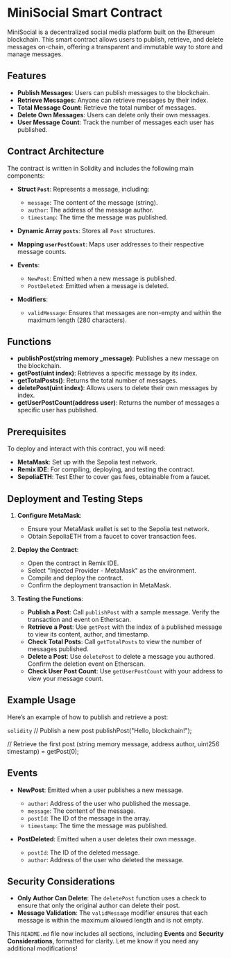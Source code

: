 # MiniSocial Smart Contract

MiniSocial is a decentralized social media platform built on the Ethereum blockchain. This smart contract allows users to publish, retrieve, and delete messages on-chain, offering a transparent and immutable way to store and manage messages.

## Features

- **Publish Messages**: Users can publish messages to the blockchain.
- **Retrieve Messages**: Anyone can retrieve messages by their index.
- **Total Message Count**: Retrieve the total number of messages.
- **Delete Own Messages**: Users can delete only their own messages.
- **User Message Count**: Track the number of messages each user has published.

## Contract Architecture

The contract is written in Solidity and includes the following main components:

- **Struct `Post`**: Represents a message, including:
  - `message`: The content of the message (string).
  - `author`: The address of the message author.
  - `timestamp`: The time the message was published.

- **Dynamic Array `posts`**: Stores all `Post` structures.

- **Mapping `userPostCount`**: Maps user addresses to their respective message counts.

- **Events**:
  - `NewPost`: Emitted when a new message is published.
  - `PostDeleted`: Emitted when a message is deleted.

- **Modifiers**:
  - `validMessage`: Ensures that messages are non-empty and within the maximum length (280 characters).

## Functions

- **publishPost(string memory _message)**: Publishes a new message on the blockchain.
- **getPost(uint index)**: Retrieves a specific message by its index.
- **getTotalPosts()**: Returns the total number of messages.
- **deletePost(uint index)**: Allows users to delete their own messages by index.
- **getUserPostCount(address user)**: Returns the number of messages a specific user has published.

## Prerequisites

To deploy and interact with this contract, you will need:

- **MetaMask**: Set up with the Sepolia test network.
- **Remix IDE**: For compiling, deploying, and testing the contract.
- **SepoliaETH**: Test Ether to cover gas fees, obtainable from a faucet.

## Deployment and Testing Steps

1. **Configure MetaMask**:
   - Ensure your MetaMask wallet is set to the Sepolia test network.
   - Obtain SepoliaETH from a faucet to cover transaction fees.

2. **Deploy the Contract**:
   - Open the contract in Remix IDE.
   - Select "Injected Provider - MetaMask" as the environment.
   - Compile and deploy the contract.
   - Confirm the deployment transaction in MetaMask.

3. **Testing the Functions**:
   - **Publish a Post**: Call `publishPost` with a sample message. Verify the transaction and event on Etherscan.
   - **Retrieve a Post**: Use `getPost` with the index of a published message to view its content, author, and timestamp.
   - **Check Total Posts**: Call `getTotalPosts` to view the number of messages published.
   - **Delete a Post**: Use `deletePost` to delete a message you authored. Confirm the deletion event on Etherscan.
   - **Check User Post Count**: Use `getUserPostCount` with your address to view your message count.

## Example Usage

Here’s an example of how to publish and retrieve a post:

```solidity```
// Publish a new post
publishPost("Hello, blockchain!");

// Retrieve the first post
(string memory message, address author, uint256 timestamp) = getPost(0);

## Events

- **NewPost**: Emitted when a user publishes a new message.
  - `author`: Address of the user who published the message.
  - `message`: The content of the message.
  - `postId`: The ID of the message in the array.
  - `timestamp`: The time the message was published.

- **PostDeleted**: Emitted when a user deletes their own message.
  - `postId`: The ID of the deleted message.
  - `author`: Address of the user who deleted the message.

## Security Considerations

- **Only Author Can Delete**: The `deletePost` function uses a check to ensure that only the original author can delete their post.
- **Message Validation**: The `validMessage` modifier ensures that each message is within the maximum allowed length and is not empty.




This `README.md` file now includes all sections, including **Events** and **Security Considerations**, formatted for clarity. Let me know if you need any additional modifications!
